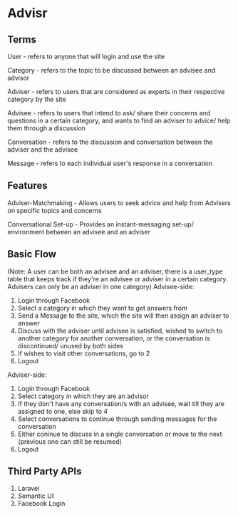 # Advisr

## Terms
User - refers to anyone that will login and use the site

Category - refers to the topic to be discussed between an advisee and advisor

Adviser - refers to users that are considered as experts in their respective category by the site

Advisee - refers to users that intend to ask/ share their concerns and questions in a certain category, and wants to find
          an adviser to advice/ help them through a discussion

Conversation - refers to the discussion and conversation between the adviser and the advisee

Message - refers to each individual user's response in a conversation

## Features

Adviser-Matchmaking
          - Allows users to seek advice and help from Advisers on specific topics and concerns

Conversational Set-up
          - Provides an instant-messaging set-up/ environment between an advisee and an adviser

## Basic Flow

(Note: A user can be both an advisee and an adviser, there is a user_type table that keeps track if they're an advisee or adviser in a certain category. Advisers can only be an adviser in one category)
Advisee-side:

1. Login through Facebook
2. Select a category in which they want to get answers from
3. Send a Message to the site, which the site will then assign an adviser to answer
4. Discuss with the adviser until advisee is satisfied, wished to switch to another category for another conversation, or the conversation is discontinued/ unused by both sides
5. If wishes to visit other conversations, go to 2
6. Logout

Adviser-side:

1. Login through Facebook
2. Select category in which they are an advisor
3. If they don't have any conversation/s with an advisee, wait till they are assigned to one, else skip to 4
4. Select conversations to continue through sending messages for the conversation
5. Either coninue to discuss in a single conversation or move to the next (previous one can still be resumed)
6. Logout

## Third Party APIs
1. Laravel
2. Semantic UI
3. Facebook Login
